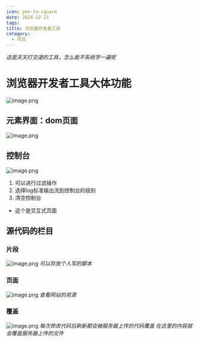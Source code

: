 ```yaml
---
icon: pen-to-square
date: 2024-12-21
tags: 
title: 浏览器开发者工具
category:
  - 项目
---
```

*这是天天打交道的工具，怎么能不系统学一遍呢*
# 浏览器开发者工具大体功能
  ![image.png](https://cdn.jsdelivr.net/gh/fakeppa/blog-img/20241221120617.png)


## 元素界面：dom页面
  
  ![image.png](https://cdn.jsdelivr.net/gh/fakeppa/blog-img/20241221121826.png)
## 控制台
![image.png](https://cdn.jsdelivr.net/gh/fakeppa/blog-img/20241221122337.png)

1. 可以进行过滤操作
2. 选择log标准输出流到控制台的级别
3. 清空控制台
- 这个是交互式页面

## 源代码的栏目
### 片段

![image.png](https://cdn.jsdelivr.net/gh/fakeppa/blog-img/20241221122715.png)
*可以存放个人写的脚本*

### 页面
![image.png](https://cdn.jsdelivr.net/gh/fakeppa/blog-img/20241221123025.png)
*查看网站的资源*

### 覆盖
![image.png](https://cdn.jsdelivr.net/gh/fakeppa/blog-img/20241221123119.png)
*每次修改代码后刷新都会被服务器上传的代码覆盖*
*在这里的内容就会覆盖服务器上传的文件*
## 



